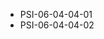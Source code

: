 <!--
    ATTENTION: This file was generated via gradle!
               Do NOT manually edit this file! Any such changes will be overwritten!
-->
* PSI-06-04-04-01
* PSI-06-04-04-02
